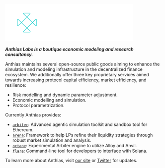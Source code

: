 <picture>
  <img alt="anthias logo" src="https://github.com/anthias-labs/.github/blob/main/logo.svg" width="auto" height="120">
</picture>

***Anthias Labs is a boutique economic modeling and research consultancy.***

Anthias maintains several open-source public goods aiming to enhance the simulation and modeling infrastructure in the decentralized finance ecosystem. 
We additionally offer three key proprietary services aimed towards increasing protocol capital efficiency, market efficiency, and resilience:
* Risk modelling and dynamic parameter adjustment.
* Economic modelling and simulation.
* Protocol parametrization.

Currently Anthias provides:
* [`arbiter`](https://github.com/anthias-labs/arbiter): Advanced agentic simulation toolkit and sandbox tool for Ethereum.
* [`arena`](https://github.com/anthias-labs/arena): Framework to help LPs refine their liquidity strategies through robust market simulation and analysis.
* [`octane`](https://github.com/anthias-labs/octane): Experimental Arbiter engine to utilize Alloy and Anvil.
* [`flare`](https://github.com/anthias-labs/flare): Command-line tool for developers to interface with Solana.


To learn more about Anthias, visit <a href="https://www.anthias.xyz">our site</a> or <a href="https://x.com/anthiasxyz">Twitter</a> for updates.
